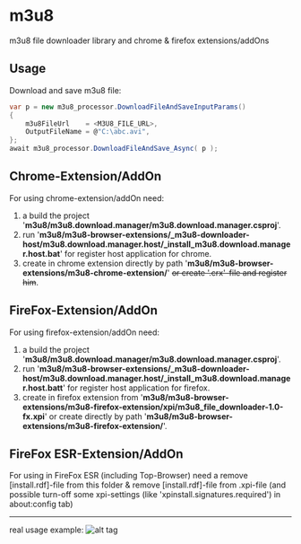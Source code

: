 # m3u8
m3u8 file downloader library and chrome & firefox extensions/addOns

Usage
-----
Download and save m3u8 file:

```C#
var p = new m3u8_processor.DownloadFileAndSaveInputParams()
{    
    m3u8FileUrl    = <M3U8_FILE_URL>,
    OutputFileName = @"C:\abc.avi",
};
await m3u8_processor.DownloadFileAndSave_Async( p ); 
```

Chrome-Extension/AddOn
-----
For using chrome-extension/addOn need:
1) a build the project '**m3u8/m3u8.download.manager/m3u8.download.manager.csproj**'.
2) run '**m3u8/m3u8-browser-extensions/_m3u8-downloader-host/m3u8.download.manager.host/_install_m3u8.download.manager.host.bat**' for register host application for chrome.
3) create in chrome extension directly by path '**m3u8/m3u8-browser-extensions/m3u8-chrome-extension/**' <strike>or create '.crx'-file and register him</strike>.

FireFox-Extension/AddOn
-----
For using firefox-extension/addOn need:
1) a build the project '**m3u8/m3u8.download.manager/m3u8.download.manager.csproj**'.
2) run '**m3u8/m3u8-browser-extensions/_m3u8-downloader-host/m3u8.download.manager.host/_install_m3u8.download.manager.host.batt**' for register host application for firefox.
3) create in firefox extension from '**m3u8/m3u8-browser-extensions/m3u8-firefox-extension/xpi/m3u8_file_downloader-1.0-fx.xpi**' or create directly by path '**m3u8/m3u8-browser-extensions/m3u8-firefox-extension/**'.

FireFox ESR-Extension/AddOn
-----
For using in FireFox ESR (including Top-Browser) need a remove [install.rdf]-file from this folder & remove [install.rdf]-file from .xpi-file (and possible turn-off some xpi-settings (like 'xpinstall.signatures.required') in about:config tab)

-----
real usage example:
![alt tag](https://github.com/zamgi/m3u8/blob/master/%5Bm3u8%5D.gif)
